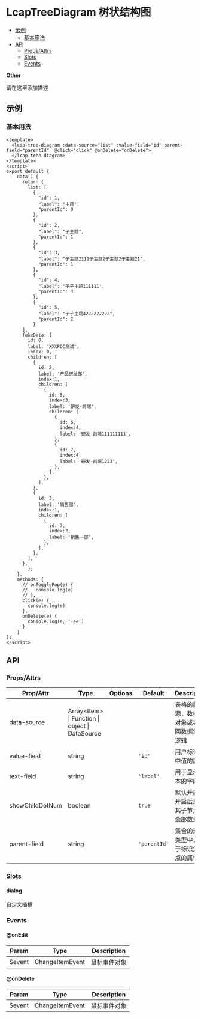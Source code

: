 <!-- 该 README.md 根据 api.yaml 和 docs/*.md 自动生成，为了方便在 GitHub 和 NPM 上查阅。如需修改，请查看源文件 -->

# LcapTreeDiagram 树状结构图

- [示例](#示例)
    - [基本用法](#基本用法)
- [API]()
    - [Props/Attrs](#propsattrs)
    - [Slots](#slots)
    - [Events](#events)

**Other**

请在这里添加描述

## 示例
### 基本用法

``` vue
<template>
  <lcap-tree-diagram :data-source="list" :value-field="id" parent-field="parentId"  @click="click" @onDelete="onDelete">  
  </lcap-tree-diagram>
</template>
<script>
export default {
    data() {
      return {
        list: [
          {
            "id": 1,
            "label": "主题",
            "parentId": 0
          },
          {
            "id": 2,
            "label": "子主题",
            "parentId": 1
          },
          {
            "id": 3,
            "label": "子主题2111子主题2子主题2子主题21",
            "parentId": 1
          },
          {
            "id": 4,
            "label": "子子主题111111",
            "parentId": 3
          },
          {
            "id": 5,
            "label": "子子主题4222222222",
            "parentId": 2
          }
      ],
      fakeData: {
        id: 0,
        label: 'XXXPOC测试',
        index: 0,
        children: [
          {
            id: 2,
            label: '产品研发部',
            index:1,
            children: [
              {
                id: 5,
                index:3,
                label: '研发-前端',
                children: [
                  {
                    id: 6,
                    index:4,
                    label: '研发-前端111111111',
                  },
                  {
                    id: 7,
                    index:4,
                    label: '研发-前端1223',
                  },
                ],
              },
            ],
          },
          {
            id: 3,
            label: '销售部',
            index:1,
            children: [
              {
                id: 7,
                index:2,
                label: '销售一部',
              },
            ],
          },
        ],
      },
        };
    },
    methods: {
      // onTogglePop(e) {
      //   console.log(e)
      // },
      click(e) {
        console.log(e)
      },
      onDelete(e) {
        console.log(e, '-ee')
      }
    }
};
</script>
```


## API
### Props/Attrs

| Prop/Attr | Type | Options | Default | Description |
| --------- | ---- | ------- | ------- | ----------- |
| data-source | Array\<Item\> \| Function \| object \| DataSource |  |  | 表格的数据源，数据集对象或者返回数据集的逻辑 |
| value-field | string |  | `'id'` | 用户标识选中值的属性 |
| text-field | string |  | `'label'` | 用于显示文本的字段名 |
| showChildDotNum | boolean |  | `true` | 默认开启；开启后显示其子节点的全部数量 |
| parent-field | string |  | `'parentId'` | 集合的元素类型中，用于标识父节点的属性 |

### Slots

#### dialog

自定义插槽

### Events

#### @onEdit



| Param | Type | Description |
| ----- | ---- | ----------- |
| $event | ChangeItemEvent | 鼠标事件对象 |

#### @onDelete



| Param | Type | Description |
| ----- | ---- | ----------- |
| $event | ChangeItemEvent | 鼠标事件对象 |

